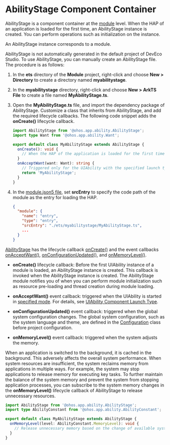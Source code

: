 # AbilityStage Component Container


AbilityStage is a component container at the [module](../quick-start/application-package-structure-stage.md) level. When the HAP of an application is loaded for the first time, an AbilityStage instance is created. You can perform operations such as initialization on the instance.


An AbilityStage instance corresponds to a module.


AbilityStage is not automatically generated in the default project of DevEco Studio. To use AbilityStage, you can manually create an AbilityStage file. The procedure is as follows:


1. In the **ets** directory of the **Module** project, right-click and choose **New > Directory** to create a directory named **myabilitystage**.

2. In the **myabilitystage** directory, right-click and choose **New > ArkTS File** to create a file named **MyAbilityStage.ts**.

3. Open the **MyAbilityStage.ts** file, and import the dependency package of AbilityStage. Customize a class that inherits from AbilityStage, and add the required lifecycle callbacks. The following code snippet adds the **onCreate()** lifecycle callback.
   
   ```ts
   import AbilityStage from '@ohos.app.ability.AbilityStage';
   import type Want from '@ohos.app.ability.Want';
   
   export default class MyAbilityStage extends AbilityStage {
     onCreate(): void {
       // When the HAP of the application is loaded for the first time, initialize the module.
     }
     onAcceptWant(want: Want): string {
       // Triggered only for the UIAbility with the specified launch type.
       return 'MyAbilityStage';
     }
   }
   ```
   
4. In the [module.json5 file](../quick-start/module-configuration-file.md), set **srcEntry** to specify the code path of the module as the entry for loading the HAP.
   ```json
   {
     "module": {
       "name": "entry",
       "type": "entry",
       "srcEntry": "./ets/myabilitystage/MyAbilityStage.ts",
       ...
     }
   }
   ```

[AbilityStage](../reference/apis-ability-kit/js-apis-app-ability-abilityStage.md) has the lifecycle callback [onCreate()](../reference/apis-ability-kit/js-apis-app-ability-abilityStage.md#abilitystageoncreate) and the event callbacks [onAcceptWant()](../reference/apis-ability-kit/js-apis-app-ability-abilityStage.md#abilitystageonacceptwant), [onConfigurationUpdated()](../reference/apis-ability-kit/js-apis-app-ability-abilityStage.md#abilitystageonconfigurationupdate), and [onMemoryLevel()](../reference/apis-ability-kit/js-apis-app-ability-abilityStage.md#abilitystageonmemorylevel).


- **onCreate()** lifecycle callback: Before the first UIAbility instance of a module is loaded, an AbilityStage instance is created. This callback is invoked when the AbilityStage instance is created. The AbilityStage module notifies you of when you can perform module initialization such as resource pre-loading and thread creation during module loading.

- **onAcceptWant()** event callback: triggered when the UIAbility is started in [specified mode](uiability-launch-type.md#specified). For details, see [UIAbility Component Launch Type](uiability-launch-type.md).

- **onConfigurationUpdated()** event callback: triggered when the global system configuration changes. The global system configuration, such as the system language and theme, are defined in the [Configuration](../reference/apis-ability-kit/js-apis-app-ability-configuration.md) class before project configuration.

- **onMemoryLevel()** event callback: triggered when the system adjusts the memory.

When an application is switched to the background, it is cached in the background. This adversely affects the overall system performance. When system resources are insufficient, the system reclaims memory from applications in multiple ways. For example, the system may stop applications to release memory for executing key tasks. To further maintain the balance of the system memory and prevent the system from stopping application processes, you can subscribe to the system memory changes in the **onMemoryLevel()** lifecycle callback of AbilityStage to release unnecessary resources.


  ```ts
  import AbilityStage from '@ohos.app.ability.AbilityStage';
  import type AbilityConstant from '@ohos.app.ability.AbilityConstant';
  
  export default class MyAbilityStage extends AbilityStage {
    onMemoryLevel(level: AbilityConstant.MemoryLevel): void {
      // Release unnecessary memory based on the change of available system memory.
    }
  }
  ```
